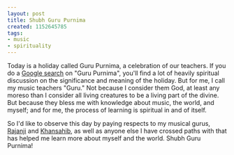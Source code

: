 ```yaml
---
layout: post
title: Shubh Guru Purnima
created: 1152645785
tags:
- music
- spirituality
---
```

Today is a holiday called Guru Purnima, a celebration of our teachers. If you do a [Google search](http://www.google.com/search?q=guru+purnima) on "Guru Purnima", you'll find a lot of heavily spiritual discussion on the significance and meaning of the holiday. But for me, I call my music teachers "Guru." Not because I consider them God, at least any moreso than I consider all living creatures to be a living part of the divine. But because they bless me with knowledge about music, the world, and myself; and for me, the process of learning is spiritual in and of itself.
 
So I'd like to observe this day by paying respects to my musical gurus, [Rajanji](http://www.indianmusicinstitute.com/) and [Khansahib](http://www.shujaatkhan.com/), as well as anyone else I have crossed paths with that has helped me learn more about myself and the world. Shubh Guru Purnima!

